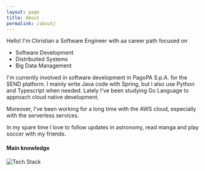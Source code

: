 ```yaml
---
layout: page
title: About
permalink: /about/
---
```


Hello! I'm Christian a Software Engineer with aa career path focused on
- Software Development
- Distribuited Systems
- Big Data Management

I'm currently involved in software development in PagoPA S.p.A. for the SEND platform.
I mainly write Java code with Spring, but I also use Python and Typescript when needed.
Lately I've been studying Go Language to approach cloud native development.

Moreover, I've been working for a long time with the AWS cloud, especially with the serverless services.

In my spare time I love to follow updates in astronomy, read manga and play soccer with my friends.

#### Main knowledge
<p align="left"><img src="https://skillicons.dev/icons?i=java,python,js,ts,spring,fastapi,kafka,mongo,dynamodb,postgresql,aws,docker,github&perline=16" alt="Tech Stack" /> </p>